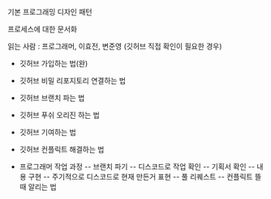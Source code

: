 

기본 프로그래밍
디자인 패턴

프로세스에 대한 문서화

읽는 사람 : 프로그래머, 이효전, 변준영 (깃허브 직접 확인이 필요한 경우)

- 깃허브 가입하는 법(완)
- 깃허브 비밀 리포지토리 연결하는 법
- 깃허브 브랜치 파는 법
- 깃허브 푸쉬 오리진 하는 법
- 깃허브 기여하는 법
- 깃허브 컨플릭트 해결하는 법

- 프로그래머 작업 과정
-- 브랜치 파기
-- 디스코드로 작업 확인
-- 기획서 확인
-- 내용 구현
-- 주기적으로 디스코드로 현재 만든거 표현
-- 풀 리퀘스트
-- 컨플릭트 뜰때 알리는 법